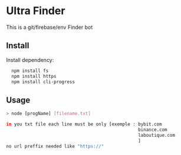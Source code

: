 # Ultra Finder

This is a git/firebase/env Finder bot


## Install 

Install dependency:

```bash
  npm install fs
  npm install https
  npm install cli-progress
```


## Usage
```bash
> node [progName] [filename.txt]

in you txt file each line must be only [exemple : bybit.com
                                                  binance.com
                                                  laboutique.com
                                                  ]
no url preffix needed like "https://"                                                  
```
    
